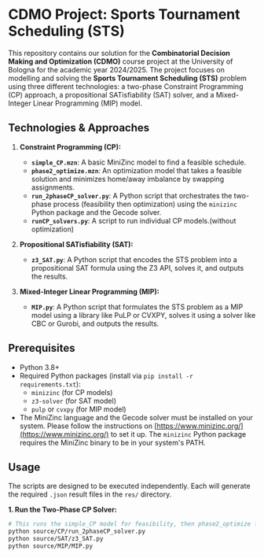 # CDMO Project: Sports Tournament Scheduling (STS)

This repository contains our solution for the **Combinatorial Decision Making and Optimization (CDMO)** course project at the University of Bologna for the academic year 2024/2025. The project focuses on modelling and solving the **Sports Tournament Scheduling (STS)** problem using three different technologies: a two-phase Constraint Programming (CP) approach, a propositional SATisfiability (SAT) solver, and a Mixed-Integer Linear Programming (MIP) model.

## Technologies & Approaches

1.  **Constraint Programming (CP):**
    *   **`simple_CP.mzn`**: A basic MiniZinc model to find a feasible schedule.
    *   **`phase2_optimize.mzn`**: An optimization model that takes a feasible solution and minimizes home/away imbalance by swapping assignments.
    *   **`run_2phaseCP_solver.py`**: A Python script that orchestrates the two-phase process (feasibility then optimization) using the `minizinc` Python package and the Gecode solver.
    *   **`runCP_solvers.py`**: A script to run individual CP models.(without optimization)

2.  **Propositional SATisfiability (SAT):**
    *   **`z3_SAT.py`**: A Python script that encodes the STS problem into a propositional SAT formula using the Z3 API, solves it, and outputs the results.

3.  **Mixed-Integer Linear Programming (MIP):**
    *   **`MIP.py`**: A Python script that formulates the STS problem as a MIP model using a library like PuLP or CVXPY, solves it using a solver like CBC or Gurobi, and outputs the results.

## Prerequisites

*   Python 3.8+
*   Required Python packages (install via `pip install -r requirements.txt`):
    *   `minizinc` (for CP models)
    *   `z3-solver` (for SAT model)
    *   `pulp` or `cvxpy` (for MIP model)
*   The MiniZinc language and the Gecode solver must be installed on your system. Please follow the instructions on [https://www.minizinc.org/](https://www.minizinc.org/) to set it up. The `minizinc` Python package requires the MiniZinc binary to be in your system's PATH.

## Usage

The scripts are designed to be executed independently. Each will generate the required `.json` result files in the `res/` directory.

**1. Run the Two-Phase CP Solver:**
```bash
# This runs the simple_CP model for feasibility, then phase2_optimize for H/A balance.
python source/CP/run_2phaseCP_solver.py
python source/SAT/z3_SAT.py
python source/MIP/MIP.py
